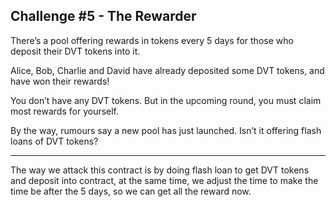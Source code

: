 ## Challenge #5 - The Rewarder
There’s a pool offering rewards in tokens every 5 days for those who deposit their DVT tokens into it.

Alice, Bob, Charlie and David have already deposited some DVT tokens, and have won their rewards!

You don’t have any DVT tokens. But in the upcoming round, you must claim most rewards for yourself.

By the way, rumours say a new pool has just launched. Isn’t it offering flash loans of DVT tokens?

---

The way we attack this contract is by doing flash loan to get DVT tokens and deposit into contract, at the same time, we adjust the time to make the time be after the 5 days, so we can get all the reward now.